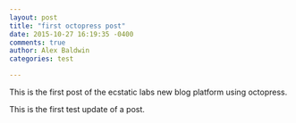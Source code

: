 ```yaml
---
layout: post
title: "first octopress post"
date: 2015-10-27 16:19:35 -0400
comments: true
author: Alex Baldwin
categories: test

---
```



This is the first post of the ecstatic labs new blog platform using octopress.

This is the first test update of a post.